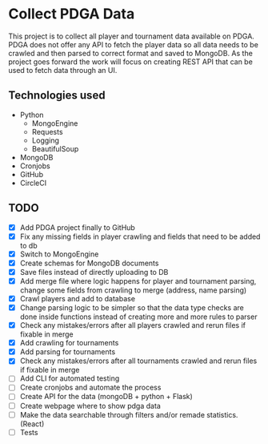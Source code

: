 # Collect PDGA Data

This project is to collect all player and tournament data available on PDGA. PDGA does not offer any API to fetch the player data so all data needs to be crawled and then parsed to correct format and saved to MongoDB. As the project goes forward the work will focus on creating REST API that can be used to fetch data through an UI.

## Technologies used

- Python
  - MongoEngine
  - Requests
  - Logging
  - BeautifulSoup
- MongoDB
- Cronjobs
- GitHub
- CircleCI

## TODO
- [x] Add PDGA project finally to GitHub
- [x] Fix any missing fields in player crawling and fields that need to be added to db
- [x] Switch to MongoEngine
- [x] Create schemas for MongoDB documents
- [x] Save files instead of directly uploading to DB
- [x] Add merge file where logic happens for player and tournament parsing, change some fields from crawling to merge (address, name parsing)
- [x] Crawl players and add to database
- [x] Change parsing logic to be simpler so that the data type checks are done inside functions instead of creating more and more rules to parser
- [x] Check any mistakes/errors after all players crawled and rerun files if fixable in merge
- [x] Add crawling for tournaments
- [x] Add parsing for tournaments
- [x] Check any mistakes/errors after all tournaments crawled and rerun files if fixable in merge
- [ ] Add CLI for automated testing
- [ ] Create cronjobs and automate the process
- [ ] Create API for the data (mongoDB + python + Flask)
- [ ] Create webpage where to show pdga data
- [ ] Make the data searchable through filters and/or remade statistics. (React)
- [ ] Tests
